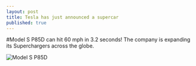 ```yaml
---
layout: post
title: Tesla has just announced a supercar
published: true
---
```


#Model S P85D can hit 60 mph in 3.2 seconds!
The company is expanding its Superchargers across the globe.


![Model S P85D](https://lh3.googleusercontent.com/-zSlWuXVx_bw/VDeChBe-VoI/AAAAAAAAAF0/P32Uj3Hs2ZM/w731-h548-no/tesla.jpg)